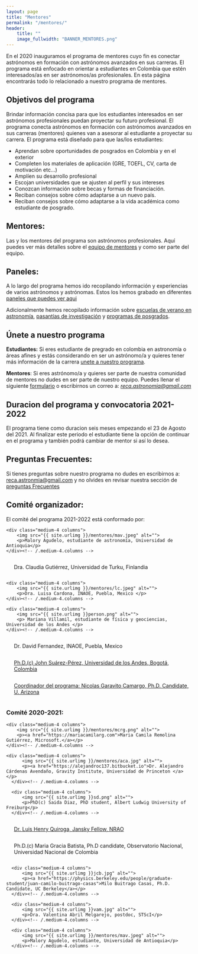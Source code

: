 ```yaml
---
layout: page
title: "Mentores"
permalink: "/mentores/"
header:
    title: ""
    image_fullwidth: "BANNER_MENTORES.png"
---
```


En el 2020 inauguramos el programa de mentores cuyo fin es conectar
astrónomos en formación con astrónomos avanzados en sus carreras. El programa
está enfocado en orientar a estudiantes en Colombia que estén interesados/as en
ser astrónomos/as profesionales. En esta página encontrarás todo lo relacionado
 a nuestro programa de mentores.

## Objetivos del programa

Brindar información concisa para que los estudiantes interesados en ser astrónomos
profesionales puedan proyectar su futuro profesional. El programa conecta astrónomos
en formación con astrónomos avanzados en sus carreras (mentores) quienes van a asesorar al estudiante a proyectar su carrera. El programa está diseñado para que las/los estudiantes:

 - Aprendan sobre oportunidades de posgrados en Colombia y en el exterior
 - Completen los materiales de aplicación (GRE, TOEFL, CV, carta de motivación etc…)
 - Amplíen su desarrollo profesional
 - Escojan universidades que se ajusten al perfil y sus intereses
 - Conozcan información sobre becas y formas de financiación.
 - Reciban consejos sobre cómo adaptarse a un nuevo país.
 - Reciban consejos sobre cómo adaptarse a la vida académica como estudiante de posgrado.

## Mentores:

Las y los mentores del programa son astrónomos profesionales. Aquí puedes ver más detalles sobre el [equipo de mentores](https://recastronomia.github.io/mentores/mentor/) y como
ser parte del equipo.

## Paneles:
A lo largo del programa hemos ido recopilando información y experiencias de varios astrónomos y astrónomas. Estos los hemos grabado en diferentes [paneles que puedes ver aqui](https://recastronomia.github.io/mentores/paneles/)

Adicionalmente hemos recopilado información sobre [escuelas de verano en astronomía](https://docs.google.com/spreadsheets/d/16fJdBhZo8Oee1-DCmIYh2mjsjARFQWoKVc3Q7eAVabo/edit?usp=sharing), [pasantías de investigación](https://docs.google.com/spreadsheets/d/1H4xVVfJRN2qfu21HDYWDCkN8AP5hD8Ys2PlHoF-LS5Q/edit?usp=sharing) y [programas de posgrados](https://docs.google.com/spreadsheets/d/1ET0BCExYFM9NJHi8GBhcX1dhGKqvMD0SChgSyj4IF2Y/edit?usp=sharing).

## Únete a nuestro programa

**Estudiantes:** Si eres estudiante de pregrado en colombia en  astronomía o áreas afines y estás considerando
en ser un astrónomo/a y quieres tener más información de la carrera [unete a nuestro programa](https://recastronomia.github.io/mentores/convocatoria/).


**Mentores**: Si eres astrónomo/a y quieres ser parte de nuestra comunidad de mentores no dudes en ser parte de nuestro equipo. Puedes llenar el siguiente [formulario](https://recastronomia.github.io/mentores/convocatoria/) o escribirnos
un correo a: *reca.astronomia@gmail.com*

## Duracion del programa y convocatoria 2021-2022

El programa tiene como duracion seis meses empezando el 23 de Agosto del 2021. Al finalizar este periodo el estudiante tiene la opción de continuar en el programa y también podrá cambiar de mentor si así lo desea.


## Preguntas Frecuentes:

Si tienes preguntas sobre nuestro programa no dudes en escribirnos a:
reca.astronmia@gmail.com y no olvides en revisar nuestra sección de
[preguntas Frecuentes](https://recastronomia.github.io/mentores/preguntas/)


## Comité organizador:

El comité del programa 2021-2022 está conformado por:

<div class="row t25">

    <div class="medium-4 columns">
        <img src="{{ site.urlimg }}/mentores/mav.jpeg" alt="">
        <p>Malory Agudelo, estudiante de astronomía, Universidad de Antioquia</p>
    </div><!-- /.medium-4.columns -->

  <div class="medium-4 columns">
        <img src="{{ site.urlimg }}/mentores/cg.jpeg" alt="">
        <p>Dra. Claudia Gutiérrez, Universidad de Turku, Finlandia </p>
  </div><!-- /.medium-4.columns -->

    <div class="medium-4 columns">
        <img src="{{ site.urlimg }}/mentores/lc.jpeg" alt="">
        <p>Dra. Luisa Cardona, INAOE, Puebla, Mexico </p>
    </div><!-- /.medium-4.columns -->


</div><!-- /.row -->

<div class="row t25">

    <div class="medium-4 columns">
        <img src="{{ site.urlimg }}person.png" alt="">
        <p> Mariana Villamil, estudiante de física y geociencias, Universidad de los Andes </p>
    </div><!-- /.medium-4.columns -->


<div class="medium-4 columns">
    <img src="{{ site.urlimg }}/mentores/DFA.jpg" alt="">
    <p>Dr. David Fernandez, INAOE, Puebla, Mexico</p>
</div><!-- /.medium-4.columns -->

<div class="medium-4 columns">
    <img src="{{ site.urlimg }}/mentores/jfsp.png" alt="">
    <p><a href="https://jsuarez314.gitlab.io/"> Ph.D.(c) John Suárez-Pérez, Universidad de los Andes, Bogotá, Colombia</a></p>
</div><!-- /.medium-4.columns -->
</div><!-- /.row -->

<div class="row t25">

<div class="medium-4 columns">
    <img src="{{ site.urlimg }}ngc.jpg" alt="">
    <p><a href="https://jngaravitoc.github.io/Garavito-Camargo/">Coordinador del programa: Nicolas Garavito Camargo, Ph.D. Candidate, U. Arizona</a></p>
</div><!-- /.medium-4.columns -->


</div><!-- /.row -->


### Comité 2020-2021:

<div class="row t30">

    <div class="medium-4 columns">
        <img src="{{ site.urlimg }}/mentores/mcrg.png" alt="">
        <p><a href="https://mariacamilarg.com">Maria Camila Remolina Gutiérrez, Microsoft.</a></p>
    </div><!-- /.medium-4.columns -->

    <div class="medium-4 columns">
          <img src="{{ site.urlimg }}/mentores/aca.jpg" alt="">
          <p><a href="https://alejandroc137.bitbucket.io">Dr. Alejandro Cárdenas Avendaño, Gravity Institute, Universidad de Princeton </a></p>
      </div><!-- /.medium-4.columns -->

      <div class="medium-4 columns">
          <img src="{{ site.urlimg }}sd.png" alt="">
          <p>PhD(c) Saida Diaz, PhD student, Albert Ludwig University of Freiburg</p>
      </div><!-- /.medium-4.columns -->
  </div><!-- /.row -->

  <div class="row t30">

  <div class="medium-4 columns">
      <img src="{{ site.urlimg }}lhq.JPG" alt="">
      <p><a href="https://lhquirogan.wixsite.com/lhquirogan"> Dr. Luis Henry Quiroga, Jansky Fellow, NRAO</a></p>
  </div><!-- /.medium-4.columns -->

  <div class="medium-4 columns">
      <img src="{{ site.urlimg }}person.png" alt="">
      <p>Ph.D.(c) Maria Gracia Batista, Ph.D candidate, Observatorio Nacional, Universidad Nacional de Colombia</p>
  </div><!-- /.medium-4.columns -->


      <div class="medium-4 columns">
          <img src="{{ site.urlimg }}jcb.jpg" alt="">
          <p><a href="https://physics.berkeley.edu/people/graduate-student/juan-camilo-buitrago-casas">Milo Buitrago Casas, Ph.D. Candidate, UC Berkeley</a></p>
      </div><!-- /.medium-4.columns -->
  </div><!-- /.row -->

  <div class="row t30">

      <div class="medium-4 columns">
          <img src="{{ site.urlimg }}vam.jpg" alt="">
          <p>Dra. Valentina Abril Melgarejo, postdoc, STScI</p>
      </div><!-- /.medium-4.columns -->

      <div class="medium-4 columns">
          <img src="{{ site.urlimg }}/mentores/mav.jpeg" alt="">
          <p>Malory Agudelo, estudiante, Universidad de Antioquia</p>
      </div><!-- /.medium-4.columns -->
  </div><!-- /.row -->
